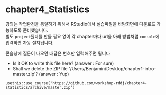 # chapter4_Statistics
강의는 작업환경을 통일하기 위해서 RStudio에서 실습파일을 바탕화면에 다운로드 가능하도록 준비했습니다.  
별도 `project`폴더를 만들 필요 없이 각 chapter마다 url을 아래 방법처럼 `console`에 입력하면 자동 설치됩니다. 

콘솔창에 질문이 나오면 대답은 번호만 입력해주면 됩니다
- Is it OK to write this file here? (answer : For sure)  
- Shall we delete the ZIP file '/Users/Benjamin/Desktop/chapter1-intro-master.zip'? (answer : Yup)

```
usethis::use_course("https://github.com/workshop-rddj/chapter4-statistics/archive/master.zip")
```